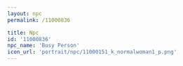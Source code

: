```yaml
---
layout: npc
permalink: /11000836

title: Npc
id: '11000836'
npc_name: 'Busy Person'
icon_url: 'portrait/npc/11000151_k_normalwoman1_p.png'
---
```


